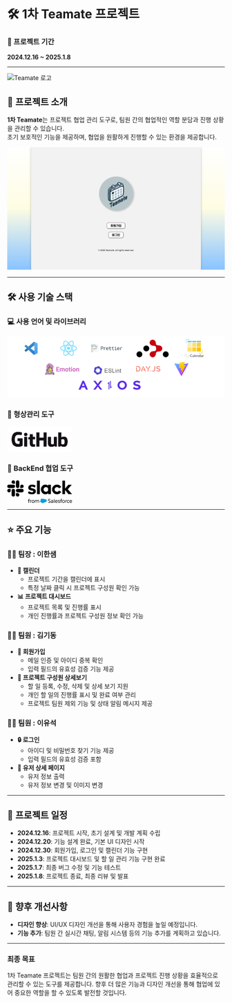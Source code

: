 # 🛠️ 1차 Teamate 프로젝트

### 📅 프로젝트 기간

**2024.12.16 ~ 2025.1.8**

---

![Teamate 로고](./public/logo400x400.png)

## 📖 프로젝트 소개

**1차 Teamate**는 프로젝트 협업 관리 도구로, 팀원 간의 협업적인 역할 분담과 진행 상황을 관리할 수 있습니다.  
초기 보호적인 기능을 제공하며, 협업을 원활하게 진행할 수 있는 환경을 제공합니다.

![Teamate 메인 화면](./public/temate-main.PNG)

---

## 🛠️ 사용 기술 스택

### 💻 **사용 언어 및 라이브러리**

![사용 언어 및 라이브러리 이미지](./public/li-image.png)

### 📂 **형상관리 도구**

<img src="./public/GitHub_Logo.jpg" alt="로고 이미지" style="width: 150px; height: auto; display: block;" />

### 💬 **BackEnd 협업 도구**

<img src="./public/Slack-Logo.jpg" alt="로고 이미지" style="width: 150px; height: auto; display: block; backgr" />

---

## ⭐ 주요 기능

### 👨‍💼 **팀장 : 이한샘**

- **📅 캘린더**
  - 프로젝트 기간을 캘린더에 표시
  - 특정 날짜 클릭 시 프로젝트 구성원 확인 가능
- **📊 프로젝트 대시보드**
  - 프로젝트 목록 및 진행률 표시
  - 개인 진행률과 프로젝트 구성원 정보 확인 가능

### 👩‍💻 **팀원 : 김기동**

- **🔑 회원가입**
  - 메일 인증 및 아이디 중복 확인
  - 입력 필드의 유효성 검증 기능 제공
- **👥 프로젝트 구성원 상세보기**
  - 할 일 등록, 수정, 삭제 및 상세 보기 지원
  - 개인 할 일의 진행률 표시 및 완료 여부 관리
  - 프로젝트 팀원 제외 기능 및 상태 알림 메시지 제공

### 👨‍💻 **팀원 : 이유석**

- **🔒 로그인**
  - 아이디 및 비밀번호 찾기 기능 제공
  - 입력 필드의 유효성 검증 포함
- **📝 유저 상세 페이지**
  - 유저 정보 출력
  - 유저 정보 변경 및 이미지 변경

---

## 📅 프로젝트 일정

- **2024.12.16**: 프로젝트 시작, 초기 설계 및 개발 계획 수립
- **2024.12.20**: 기능 설계 완료, 기본 UI 디자인 시작
- **2024.12.30**: 회원가입, 로그인 및 캘린더 기능 구현
- **2025.1.3**: 프로젝트 대시보드 및 할 일 관리 기능 구현 완료
- **2025.1.7**: 최종 버그 수정 및 기능 테스트
- **2025.1.8**: 프로젝트 종료, 최종 리뷰 및 발표

---

## 🎯 향후 개선사항

- **디자인 향상**: UI/UX 디자인 개선을 통해 사용자 경험을 높일 예정입니다.
- **기능 추가**: 팀원 간 실시간 채팅, 알림 시스템 등의 기능 추가를 계획하고 있습니다.

---

### 최종 목표

1차 Teamate 프로젝트는 팀원 간의 원활한 협업과 프로젝트 진행 상황을 효율적으로 관리할 수 있는 도구를 제공합니다. 향후 더 많은 기능과 디자인 개선을 통해 협업에 있어 중요한 역할을 할 수 있도록 발전할 것입니다.
